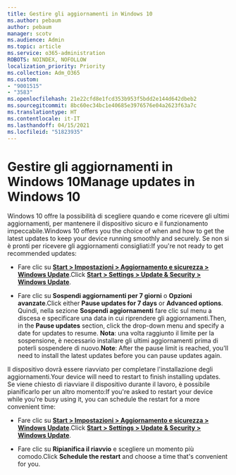 ```yaml
---
title: Gestire gli aggiornamenti in Windows 10
ms.author: pebaum
author: pebaum
manager: scotv
ms.audience: Admin
ms.topic: article
ms.service: o365-administration
ROBOTS: NOINDEX, NOFOLLOW
localization_priority: Priority
ms.collection: Adm_O365
ms.custom:
- "9001515"
- "3583"
ms.openlocfilehash: 21e22cfd8e1fcd353b953f5bdd2e144d642dbeb2
ms.sourcegitcommit: 8bc60ec34bc1e40685e3976576e04a2623f63a7c
ms.translationtype: HT
ms.contentlocale: it-IT
ms.lasthandoff: 04/15/2021
ms.locfileid: "51823935"
---
```

# <a name="manage-updates-in-windows-10"></a><span data-ttu-id="54931-102">Gestire gli aggiornamenti in Windows 10</span><span class="sxs-lookup"><span data-stu-id="54931-102">Manage updates in Windows 10</span></span>

<span data-ttu-id="54931-103">Windows 10 offre la possibilità di scegliere quando e come ricevere gli ultimi aggiornamenti, per mantenere il dispositivo sicuro e il funzionamento impeccabile.</span><span class="sxs-lookup"><span data-stu-id="54931-103">Windows 10 offers you the choice of when and how to get the latest updates to keep your device running smoothly and securely.</span></span> <span data-ttu-id="54931-104">Se non si è pronti per ricevere gli aggiornamenti consigliati:</span><span class="sxs-lookup"><span data-stu-id="54931-104">If you're not ready to get recommended updates:</span></span>

- <span data-ttu-id="54931-105">Fare clic su **[Start > Impostazioni > Aggiornamento e sicurezza > Windows Update](ms-settings:windowsupdate)**.</span><span class="sxs-lookup"><span data-stu-id="54931-105">Click **[Start > Settings > Update & Security > Windows Update](ms-settings:windowsupdate)**.</span></span>

- <span data-ttu-id="54931-106">Fare clic su **Sospendi aggiornamenti per 7 giorni** o **Opzioni avanzate**.</span><span class="sxs-lookup"><span data-stu-id="54931-106">Click either **Pause updates for 7 days** or **Advanced options**.</span></span> <span data-ttu-id="54931-107">Quindi, nella sezione **Sospendi aggiornamenti** fare clic sul menu a discesa e specificare una data in cui riprendere gli aggiornamenti.</span><span class="sxs-lookup"><span data-stu-id="54931-107">Then, in the **Pause updates** section, click the drop-down menu and specify a date for updates to resume.</span></span> <span data-ttu-id="54931-108">**Nota**: una volta raggiunto il limite per la sospensione, è necessario installare gli ultimi aggiornamenti prima di poterli sospendere di nuovo.</span><span class="sxs-lookup"><span data-stu-id="54931-108">**Note**: After the pause limit is reached, you'll need to install the latest updates before you can pause updates again.</span></span>

<span data-ttu-id="54931-109">Il dispositivo dovrà essere riavviato per completare l'installazione degli aggiornamenti.</span><span class="sxs-lookup"><span data-stu-id="54931-109">Your device will need to restart to finish installing updates.</span></span> <span data-ttu-id="54931-110">Se viene chiesto di riavviare il dispositivo durante il lavoro, è possibile pianificarlo per un altro momento:</span><span class="sxs-lookup"><span data-stu-id="54931-110">If you're asked to restart your device while you're busy using it, you can schedule the restart for a more convenient time:</span></span>

- <span data-ttu-id="54931-111">Fare clic su **[Start > Impostazioni > Aggiornamento e sicurezza > Windows Update](ms-settings:windowsupdate)**.</span><span class="sxs-lookup"><span data-stu-id="54931-111">Click **[Start > Settings > Update & Security > Windows Update](ms-settings:windowsupdate)**.</span></span>

- <span data-ttu-id="54931-112">Fare clic su **Ripianifica il riavvio** e scegliere un momento più comodo.</span><span class="sxs-lookup"><span data-stu-id="54931-112">Click **Schedule the restart** and choose a time that's convenient for you.</span></span>
